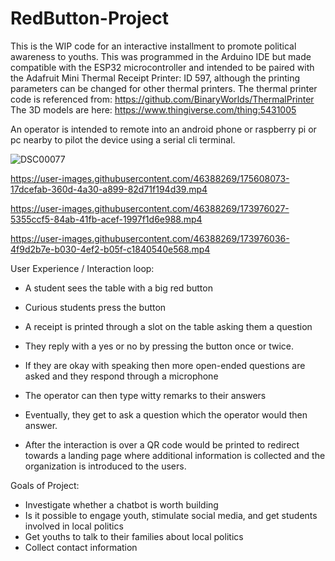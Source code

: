# RedButton-Project
This is the WIP code for an interactive installment to promote political awareness to youths. 
This was programmed in the Arduino IDE but made compatible with the ESP32 microcontroller and intended to be paired
with the Adafruit Mini Thermal Receipt Printer: ID 597, although the printing parameters can be changed for other thermal printers.
The thermal printer code is referenced from: https://github.com/BinaryWorlds/ThermalPrinter 
The 3D models are here: https://www.thingiverse.com/thing:5431005


An operator is intended to remote into an android phone or raspberry pi or pc nearby to pilot the device using a serial cli terminal.

![DSC00077](https://user-images.githubusercontent.com/46388269/178654127-158dea39-8cc2-4bc6-b72f-4df4ed3aa62c.JPG)

https://user-images.githubusercontent.com/46388269/175608073-17dcefab-360d-4a30-a899-82d71f194d39.mp4

https://user-images.githubusercontent.com/46388269/173976027-5355ccf5-84ab-41fb-acef-1997f1d6e988.mp4

https://user-images.githubusercontent.com/46388269/173976036-4f9d2b7e-b030-4ef2-b05f-c1840540e568.mp4

User Experience / Interaction loop:
- A student sees the table with a big red button
- Curious students press the button
- A receipt is printed through a slot on the table asking them a question
- They reply with a yes or no by pressing the button once or twice.

- If they are okay with speaking then more open-ended questions are asked and they respond through a microphone
- The operator can then type witty remarks to their answers
- Eventually, they get to ask a question which the operator would then answer.
- After the interaction is over a QR code would be printed to redirect towards a landing page where additional information is collected and the organization is introduced to the users.

Goals of Project:
- Investigate whether a chatbot is worth building
- Is it possible to engage youth, stimulate social media, and get students involved in local politics
- Get youths to talk to their families about local politics
- Collect contact information




